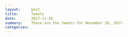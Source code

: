 ```yaml
---
layout:     post
title:      Tweets
date:       2017-11-26
summary:    These are the tweets for November 26, 2017.
categories:
---
```


